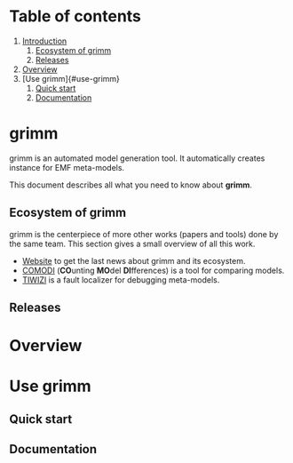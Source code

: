 # Table of contents

1. [Introduction](#grimm)
	1. [Ecosystem of grimm](ecosystem-of-grimm)
	2. [Releases](#releases)
2. [Overview](#overview)
3. [Use grimm]{#use-grimm}
	1. [Quick start](#quick-start)	
	2. [Documentation](#documentation)

# grimm

grimm is an automated model generation tool. It automatically creates instance for EMF meta-models. 

This document describes all what you need to know about **grimm**.

## Ecosystem of grimm

grimm is the centerpiece of more other works (papers and tools) done by the same team. This section gives a small overview of all this work.

- [Website](https://adel-ferdjoukh.ovh/) to get the last news about grimm and its ecosystem.
- [COMODI](https://adel-ferdjoukh.ovh/research/comodi/) (**CO**unting **MO**del **DI**fferences) is a tool for comparing models.
- [TIWIZI](https://adel-ferdjoukh.ovh/research/tiwizi/) is a fault localizer for debugging meta-models.

## Releases

# Overview

# Use grimm

## Quick start

## Documentation




